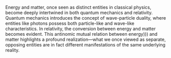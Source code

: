 
Energy and matter, once seen as distinct entities in classical physics, become deeply intertwined in both quantum mechanics and relativity. Quantum mechanics introduces the concept of wave-particle duality, where entities like photons possess both particle-like and wave-like characteristics. In relativity, the conversion between energy and matter becomes evident. This antinomic mutual relation between energy))) and matter highlights a profound realization—what we once viewed as separate, opposing entities are in fact different manifestations of the same underlying reality.
